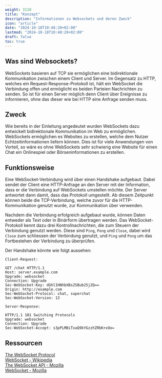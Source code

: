 ```yaml
---
weight: 3110
title: "Konzept"
description: "Informationen zu Websockets und deren Zweck"
icon: "article"
date: "2024-10-18T10:48:20+02:00"
lastmod: "2024-10-18T10:48:20+02:00"
draft: false
toc: true
---
```


## Was sind Websockets?

WebSockets basieren auf TCP sie ermöglichen eine bidirektionale Kommunikation
zwischen einem Client und Server. Im Gegensatz zu HTTP, welches ein
Request-Response-Protokoll ist, hält ein WebSocket die Verbindung offen und
ermöglicht es beiden Parteien Nachrichten zu senden. So ist für einen Server
möglich denn Client über Ereignisse zu informieren, ohne das dieser wie bei
HTTP eine Anfrage senden muss.

## Zweck

Wie bereits in der Einleitung angedeutet wurden WebSockets dazu entwickelt
bidirektionale Kommunikation im Web zu ermöglichen. WebSockets ermöglichen es
Websites zu erstellen, welche dem Nutzer Echtzeitinformationen liefern können.
Dies ist für viele Anwendungen von Vorteil, so wäre es ohne WebSockets sehr
schwierig eine Website für einen Chat ein Onlinespiel oder Börseninformationen
zu erstellen.

## Funktionsweise

Eine WebSocket-Verbindung wird über einen Handshake aufgebaut.
Dabei sendet der Client eine HTTP-Anfrage an den Server mit der Information,
dass er die Verbindung auf WebSockets umstellen möchte. Der Server antwortet
dann damit, dass das Protokoll umgestellt. Ab diesem Zeitpunkt können beide
die TCP-Verbindung, welche zuvor für die HTTP-Kommunikation genutzt wurde,
zur Kommunikation über verwenden.

Nachdem die Verbindung erfolgreich aufgebaut wurde, können Daten entweder
als Text oder in Binärform übertragen werden. Das WebSocket-Protokoll
kennt dazu drei Kontrollnachrichten, die zum Steuern der Verbindung genutzt
werden. Diese sind `Ping`, `Pong` und `Close`, dabei wird `Close` zum
schliessen der Verbindung genutzt, und `Ping` und `Pong` um das Fortbestehen
der Verbindung zu überprüfen.

Der Handshake könnte wie folgt aussehen:

`Client-Request:`
```http
GET /chat HTTP/1.1
Host: server.example.com
Upgrade: websocket
Connection: Upgrade
Sec-WebSocket-Key: dGhlIHNhbXBsZSBub25jZQ==
Origin: http://example.com
Sec-WebSocket-Protocol: chat, superchat
Sec-WebSocket-Version: 13
```

`Server-Response:`
```http
HTTP/1.1 101 Switching Protocols
Upgrade: websocket
Connection: Upgrade
Sec-WebSocket-Accept: s3pPLMBiTxaQ9kYGzzhZRbK+xOo=
```

## Ressourcen

[The WebSocket Protocol](https://datatracker.ietf.org/rfc6455)  
[WebSocket - Wikipedia](https://en.wikipedia.org/wiki/WebSocket)  
[The WebSocket API - Mozilla](https://developer.mozilla.org/en-US/docs/Web/API/WebSockets_API)  
[WebSocket - Mozilla](https://developer.mozilla.org/en-US/docs/Web/API/WebSocket)  
